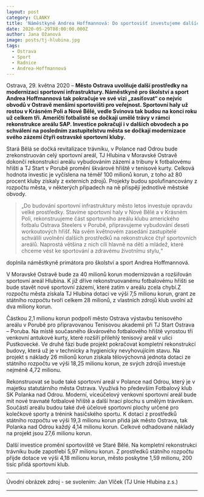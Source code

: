 ```yaml
---
layout: post
category: CLANKY
title: 'Náměstkyně Andrea Hoffmannová: Do sportovišť investujeme dalších téměř sto milionů'
date: 2020-05-29T08:00:00.000Z
author: Jana Ožanová
image: posts/tj-hlubina.jpg
tags:
  - Ostrava
  - Sport
  - Radnice
  - Andrea-Hoffmannová
---
```


Ostrava, 29. května 2020 – **Město Ostrava uvolňuje další prostředky na modernizaci sportovní infrastruktury. Náměstkyně pro školství a sport Andrea Hoffmannová tak pokračuje ve své vizi „zasíťovat“ co nejvíc obvodů v Ostravě menšími sportovišti pro veřejnost. Sportovní haly už rostou v Krásném Poli a Nové Bělé, vedle Svinova tak budou na konci roku už celkem tři. Američtí fotbalisté se dočkají umělé trávy v rámci rekonstrukce areálu SAP. Investice pokračují i v dalších obvodech a po schválení na posledním zastupitelstvu města se dočkají modernizace svého zázemí čtyři ostravské sportovní kluby.**

Stará Bělá se dočká revitalizace trávníku, v Polance nad Odrou bude zrekonstruován celý sportovní areál, TJ Hlubina v Moravské Ostravě dokončí rekonstrukci areálu vybudováním zázemí a tribuny k fotbalovému hřišti a TJ Start v Porubě promění škvárové hřiště v tenisové kurty. Celková hodnota investic je vyčíslena na téměř 100 milionů korun, z toho až 80 procent kluby získaly z externích zdrojů. Projekty budou spolufinancovány z rozpočtu města, v některých případech na ně přispějí jednotlivé městské obvody.

> „Do budování sportovní infrastruktury město letos investuje opravdu velké prostředky. Stavíme sportovní haly v Nové Bělé a v Krásném Poli, rekonstruujeme část sportovního areálu klubu amerického fotbalu Ostrava Steelers v Porubě, připravujeme vybudování deseti workoutových hřišť. Na svém květnovém zasedání zastupitelé schválili uvolnění dalších prostředků na rekonstrukce čtyř sportovních areálů. Naprostá většina z nich cílí hlavně na děti a mládež, které chceme vést ke sportování a zdravému životnímu stylu,“

doplnila náměstkyně primátora pro školství a sport Andrea Hoffmannová.

V Moravské Ostravě bude za 40 milionů korun modernizován a rozšiřován sportovní areál Hlubina. K již dříve rekonstruovanému fotbalovému hřišti se bude stavět nové sportovní zázemí, které zatím v areálu zcela chybí.Z rozpočtu města získala TJ Hlubina dotaci ve výši 7,5 milionu korun, grant ze státního rozpočtu tvoří celkem 28 milionů, z vlastních zdrojů klub uvolní až dva miliony korun.

Částkou 2,1 milionu korun podpoří město Ostrava výstavbu tenisového areálu v Porubě pro připravovanou Tenisovou akademii při TJ Start Ostrava – Poruba. Na místě současného škvárového fotbalového hřiště vyrostou tři venkovní antukové kurty, které rozšíří přilehlý tenisový areál v ulici Pustkovecké. Ve druhé fázi bude projekt pokračovat kompletní rekonstrukcí budovy, která už je v technicky a hygienicky nevyhovujícím stavu. Na projekt s náklady 26 milionů korun získala tělovýchovná jednota dotaci ze státního rozpočtu ve výši 18,25 milionu korun, ze svých zdrojů investuje nejméně 4,72 milionu.

Rekonstruovat se bude také sportovní areál v Polance nad Odrou, který je v majetku statutárního města Ostrava. Využívá ho především Fotbalový klub SK Polanka nad Odrou. Moderní, víceúčelový venkovní sportovní areál bude mít nové travnaté fotbalové hřiště a další hrací plochu s umělým trávníkem. Součástí areálu budou také dvě účelové sportovní plochy určené pro kolečkové sporty a trénink hasičského sportu. K dotaci z prostředků státního rozpočtu ve výši 19,3 milionu korun přidá jak město Ostrava, tak Polanka nad Odrou každý 4,14 milionu korun. Celkové odhadované náklady na projekt jsou 27,6 milionu korun.

Další investice promění sportoviště ve Staré Bělé. Na kompletní rekonstrukci trávníku bude zapotřebí 5,97 milionu korun. Z prostředků státního rozpočtu přijde dotace ve výši 4,18 milionu korun, město poskytne 1,59 milionu, 200 tisíc přidá sportovní klub.

---

Úvodní obrázek zdroj - se svolením: Jan Vlček (TJ Unie Hlubina z.s.)

- - -
